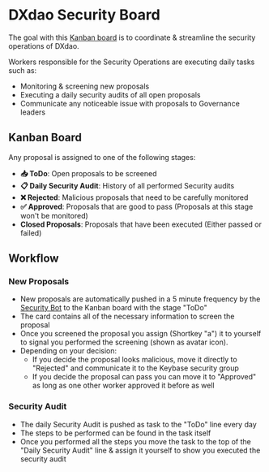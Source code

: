 # DXdao Security Board

The goal with this [Kanban board](https://github.com/nicoelzer/dxdao-security/projects/1) is to coordinate & streamline the security operations of DXdao.

Workers responsible for the Security Operations are executing daily tasks such as:

 - Monitoring & screening new proposals
 - Executing a daily security audits of all open proposals
 - Communicate any noticeable issue with proposals to Governance leaders

## Kanban Board

Any proposal is assigned to one of the following stages:

 - **📥 ToDo**: Open proposals to be screened
 - **📋 Daily Security Audit**: History of all performed Security audits
 - **❌ Rejected**: Malicious proposals that need to be carefully monitored
 - **✅ Approved**: Proposals that are good to pass (Proposals at this stage won't be monitored)
 - **Closed Proposals**: Proposals that have been executed (Either passed or failed)


## Workflow

### New Proposals

 - New proposals are automatically pushed in a 5 minute frequency by the [Security Bot](https://github.com/nicoelzer/dxdao-security-bot) to the Kanban board with the stage "ToDo"
 - The card contains all of the necessary information to screen the proposal
 - Once you screened the proposal you assign (Shortkey "a") it to yourself to signal you performed the screening (shown as avatar icon).
 - Depending on your decision:
	 - If you decide the proposal looks malicious,  move it directly to "Rejected" and communicate it to the Keybase security group
	 - If you decide the proposal can pass you can move it to "Approved" as long as one other worker approved it before as well


### Security Audit

 - The daily Security Audit is pushed as task to the "ToDo" line every day
 - The steps to be performed can be found in the task itself
 - Once you performed all the steps you move the task to the top of the  "Daily Security Audit" line & assign it yourself to show you executed the security audit